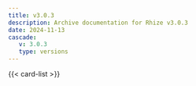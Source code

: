 ```yaml
---
title: v3.0.3
description: Archive documentation for Rhize v3.0.3
date: 2024-11-13
cascade: 
   v: 3.0.3
   type: versions
---
```



{{< card-list >}}
